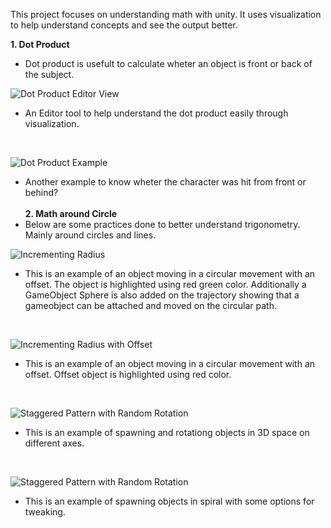 This project focuses on understanding math with unity. It uses visualization to help understand concepts and see the output better.

**1. Dot Product**
- Dot product is usefult to calculate wheter an object is front or back of the subject.

![Dot Product Editor View](https://github.com/user-attachments/assets/4f7c6188-510c-425f-ac03-3ef143911303)
- An Editor tool to help understand the dot product easily through visualization.
<br />

![Dot Product Example](https://github.com/user-attachments/assets/8f32234a-72cd-463f-88b4-685e92d8ee0e)
- Another example to know wheter the character was hit from front or behind? 
<br /><br />
**2. Math around Circle**
- Below are some practices done to better understand trigonometry. Mainly around circles and lines.

![Incrementing Radius](https://github.com/user-attachments/assets/29335d3b-9344-45a9-bb00-490aa5ec9a86)
- This is an example of an object moving in a circular movement with an offset. The object is highlighted using red green color. Additionally a GameObject Sphere is also added on the trajectory showing that a gameobject can be attached and moved on the circular path.
<br />

![Incrementing Radius with Offset](https://github.com/user-attachments/assets/6d3754e7-2d32-45c6-b112-ad18bd1d901d)
- This is an example of an object moving in a circular movement with an offset. Offset object is highlighted using red color.
<br />

![Staggered Pattern with Random Rotation](https://github.com/user-attachments/assets/6352fe43-a6a9-4cea-9f2e-b83a9283d591)
- This is an example of spawning and rotationg objects in 3D space on different axes.
<br />

![Staggered Pattern with Random Rotation](https://github.com/user-attachments/assets/0052362c-44b3-4fd8-880e-9b645081ac25)
- This is an example of spawning objects in spiral with some options for tweaking.
